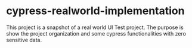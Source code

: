 # cypress-realworld-implementation
This project is a snapshot of a real world UI Test project. The purpose is show the project organization and some cypress functionalities with zero sensitive data.
